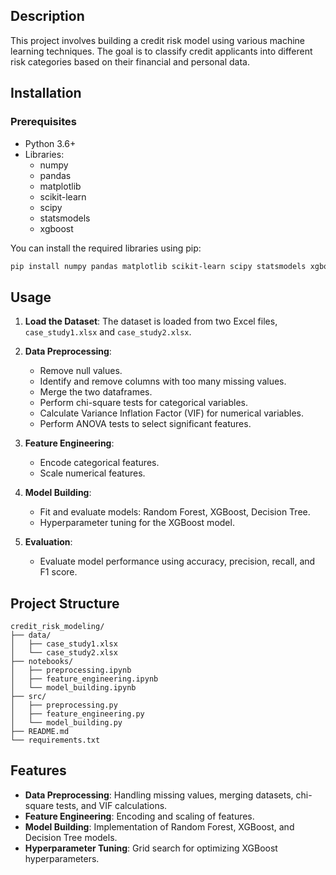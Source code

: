 
## Description
This project involves building a credit risk model using various machine learning techniques. The goal is to classify credit applicants into different risk categories based on their financial and personal data.

## Installation

### Prerequisites
- Python 3.6+
- Libraries:
  - numpy
  - pandas
  - matplotlib
  - scikit-learn
  - scipy
  - statsmodels
  - xgboost

You can install the required libraries using pip:

```bash
pip install numpy pandas matplotlib scikit-learn scipy statsmodels xgboost
```

## Usage

1. **Load the Dataset**:
   The dataset is loaded from two Excel files, `case_study1.xlsx` and `case_study2.xlsx`.

2. **Data Preprocessing**:
   - Remove null values.
   - Identify and remove columns with too many missing values.
   - Merge the two dataframes.
   - Perform chi-square tests for categorical variables.
   - Calculate Variance Inflation Factor (VIF) for numerical variables.
   - Perform ANOVA tests to select significant features.

3. **Feature Engineering**:
   - Encode categorical features.
   - Scale numerical features.

4. **Model Building**:
   - Fit and evaluate models: Random Forest, XGBoost, Decision Tree.
   - Hyperparameter tuning for the XGBoost model.

5. **Evaluation**:
   - Evaluate model performance using accuracy, precision, recall, and F1 score.

## Project Structure

```
credit_risk_modeling/
├── data/
│   ├── case_study1.xlsx
│   └── case_study2.xlsx
├── notebooks/
│   ├── preprocessing.ipynb
│   ├── feature_engineering.ipynb
│   └── model_building.ipynb
├── src/
│   ├── preprocessing.py
│   ├── feature_engineering.py
│   └── model_building.py
├── README.md
└── requirements.txt
```

## Features

- **Data Preprocessing**: Handling missing values, merging datasets, chi-square tests, and VIF calculations.
- **Feature Engineering**: Encoding and scaling of features.
- **Model Building**: Implementation of Random Forest, XGBoost, and Decision Tree models.
- **Hyperparameter Tuning**: Grid search for optimizing XGBoost hyperparameters.
